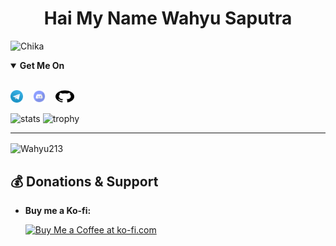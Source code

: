 <h1 align="center"><width="35px">Hai My Name Wahyu Saputra</h1>

![Chika](https://user-images.githubusercontent.com/91831925/149545842-83c559ca-b97c-4af1-a0af-bd369146383c.png)

<details open align="left">
    <summary><b>Get Me On</b></summary><br/>

<a href="https://t.me/zenfrans"><img src="https://github.com/Okaeri-Project/Wahyu213-Profile-Requirements/blob/main/Telegram_logo.svg" alt="telegram" width="20" height="20"></a>
&nbsp;&nbsp;
<a href="https://discordapp.com/users/895518628739424326"><img src="https://github.com/Okaeri-Project/Wahyu213-Profile-Requirements/blob/main/discord_101785.svg" width="20.5" height="20.5" alt="discord"></a>
&nbsp;&nbsp;
<a href="https://github.com/Wahyu213"><img src="https://github.com/Okaeri-Project/Wahyu213-Profile-Requirements/blob/main/assets/github.svg" width="30" alt="Github.io" width="20" height="20"></a>
</details>

![stats](https://github-readme-stats.vercel.app/api?username=Wahyu213&show_icons=true&theme=radical)
![trophy](https://github-profile-trophy.vercel.app/?username=Wahyu213&theme=juicyfresh&no-bg=true&no-frame=false&column=3&")
 
 __________________________________________________________________________________________________________________________________________________________________________________
<p><img align="center" src="https://github-readme-streak-stats.herokuapp.com/?user=Wahyu213" alt="Wahyu213" /></p>

## 💰 **Donations & Support**

- **Buy me a Ko-fi:**
  
  <a href='https://ko-fi.com/scroolx' target='_blank'><img height='25' style='border:0px;height:36px;' src='https://az743702.vo.msecnd.net/cdn/kofi1.png?v=a&w=144' border='0' alt='Buy Me a Coffee at ko-fi.com' /></a>
 

